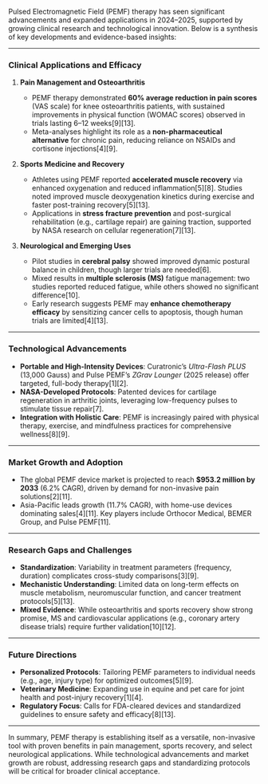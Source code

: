 Pulsed Electromagnetic Field (PEMF) therapy has seen significant advancements and expanded applications in 2024–2025, supported by growing clinical research and technological innovation. Below is a synthesis of key developments and evidence-based insights:

---

### **Clinical Applications and Efficacy**
1. **Pain Management and Osteoarthritis**
   - PEMF therapy demonstrated **60% average reduction in pain scores** (VAS scale) for knee osteoarthritis patients, with sustained improvements in physical function (WOMAC scores) observed in trials lasting 6–12 weeks[9][13].
   - Meta-analyses highlight its role as a **non-pharmaceutical alternative** for chronic pain, reducing reliance on NSAIDs and cortisone injections[4][9].

2. **Sports Medicine and Recovery**
   - Athletes using PEMF reported **accelerated muscle recovery** via enhanced oxygenation and reduced inflammation[5][8]. Studies noted improved muscle deoxygenation kinetics during exercise and faster post-training recovery[5][13].
   - Applications in **stress fracture prevention** and post-surgical rehabilitation (e.g., cartilage repair) are gaining traction, supported by NASA research on cellular regeneration[7][13].

3. **Neurological and Emerging Uses**
   - Pilot studies in **cerebral palsy** showed improved dynamic postural balance in children, though larger trials are needed[6].
   - Mixed results in **multiple sclerosis (MS)** fatigue management: two studies reported reduced fatigue, while others showed no significant difference[10].
   - Early research suggests PEMF may **enhance chemotherapy efficacy** by sensitizing cancer cells to apoptosis, though human trials are limited[4][13].

---

### **Technological Advancements**
- **Portable and High-Intensity Devices**: Curatronic’s *Ultra-Flash PLUS* (13,000 Gauss) and Pulse PEMF’s *ZGrav Lounger* (2025 release) offer targeted, full-body therapy[1][2].
- **NASA-Developed Protocols**: Patented devices for cartilage regeneration in arthritic joints, leveraging low-frequency pulses to stimulate tissue repair[7].
- **Integration with Holistic Care**: PEMF is increasingly paired with physical therapy, exercise, and mindfulness practices for comprehensive wellness[8][9].

---

### **Market Growth and Adoption**
- The global PEMF device market is projected to reach **$953.2 million by 2033** (6.2% CAGR), driven by demand for non-invasive pain solutions[2][11].
- Asia-Pacific leads growth (11.7% CAGR), with home-use devices dominating sales[4][11]. Key players include Orthocor Medical, BEMER Group, and Pulse PEMF[11].

---

### **Research Gaps and Challenges**
- **Standardization**: Variability in treatment parameters (frequency, duration) complicates cross-study comparisons[3][9].
- **Mechanistic Understanding**: Limited data on long-term effects on muscle metabolism, neuromuscular function, and cancer treatment protocols[5][13].
- **Mixed Evidence**: While osteoarthritis and sports recovery show strong promise, MS and cardiovascular applications (e.g., coronary artery disease trials) require further validation[10][12].

---

### **Future Directions**
- **Personalized Protocols**: Tailoring PEMF parameters to individual needs (e.g., age, injury type) for optimized outcomes[5][9].
- **Veterinary Medicine**: Expanding use in equine and pet care for joint health and post-injury recovery[1][4].
- **Regulatory Focus**: Calls for FDA-cleared devices and standardized guidelines to ensure safety and efficacy[8][13].

---

In summary, PEMF therapy is establishing itself as a versatile, non-invasive tool with proven benefits in pain management, sports recovery, and select neurological applications. While technological advancements and market growth are robust, addressing research gaps and standardizing protocols will be critical for broader clinical acceptance.
